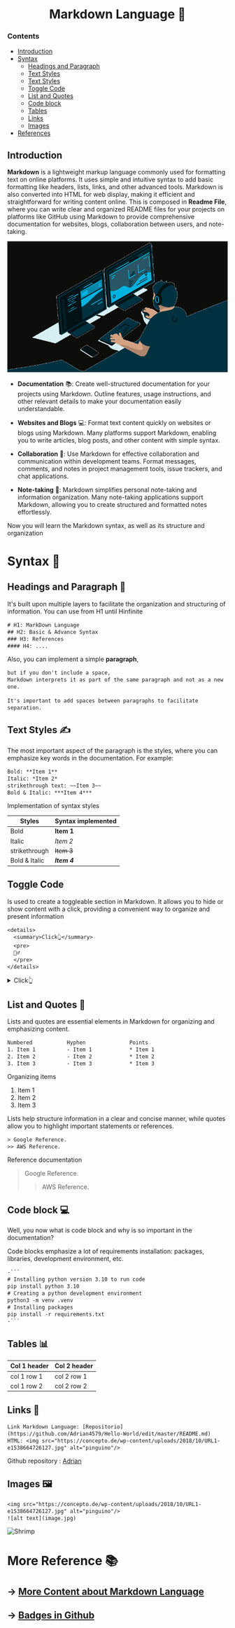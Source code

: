 <h1 align="center">Markdown Language 📝 </h1>

### **Contents**
  - [Introduction](#introduction)
  - [Syntax](#syntax-)
    - [Headings and Paragraph](#headings-and-paragraph-)
    - [Text Styles](#text-styles-)
    - [Text Styles](#text-styles)
    - [Toggle Code](#toggle-code-)
    - [List and Quotes](list-and-quotes-)
    - [Code block](code-block-)
    - [Tables](tables-)
    - [Links](links-)
    - [Images](images-)
  - [References](references)

## Introduction

**Markdown** is a lightweight markup language commonly used for formatting text on online platforms. It uses simple and intuitive syntax to add basic formatting like headers, lists, links, and other advanced tools. Markdown is also converted into HTML for web display, making it efficient and straightforward for writing content online. This is composed in **Readme File**, where you can write clear and organized README files for your projects on platforms like GitHub using Markdown to provide comprehensive documentation for websites, blogs, collaboration between users, and note-taking.

<p align="center">
  <img src="https://raw.githubusercontent.com/Potential17/Potential17/master/user%20(2).gif" alt="User working at a desk"/>
</p>

* **Documentation** 📚: Create well-structured documentation for your projects using Markdown. Outline features, usage instructions, and other relevant details to make your documentation easily understandable.

* **Websites and Blogs** 💻: Format text content quickly on websites or blogs using Markdown. Many platforms support Markdown, enabling you to write articles, blog posts, and other content with simple syntax.

* **Collaboration** 🤝: Use Markdown for effective collaboration and communication within development teams. Format messages, comments, and notes in project management tools, issue trackers, and chat applications.

* **Note-taking** 📒: Markdown simplifies personal note-taking and information organization. Many note-taking applications support Markdown, allowing you to create structured and formatted notes effortlessly.

Now you will learn the Markdown syntax, as well as its structure and organization

# Syntax 🔡
## Headings and Paragraph 📑

It's built upon multiple layers to facilitate the organization and structuring of information. You can use from H1 until Hinfinite

```
# H1: MarkDown Language 
## H2: Basic & Advance Syntax
### H3: References
#### H4: ....
```
Also, you can implement a simple **paragraph**,
```
but if you don't include a space,
Markdown interprets it as part of the same paragraph and not as a new one.

It's important to add spaces between paragraphs to facilitate separation.
```

## Text Styles ✍️

The most important aspect of the paragraph is the styles, where you can emphasize key words in the documentation. For example:

```
Bold: **Item 1**
Italic: *Item 2*
strikethrough text: ~~Item 3~~
Bold & Italic: ***Item 4***
```

Implementation of syntax styles

| Styles        | Syntax implemented |                         
| ------------- | -------------------|
| Bold          | **Item 1**         |
| Italic        | *Item 2*           |
| strikethrough | ~~Item 3~~         |
| Bold & Italic | ***Item 4***       |

## Toggle Code

Is used to create a toggleable section in Markdown. It allows you to hide or show content with a click, providing a convenient way to organize and present information
```
<details>
  <summary>Click👆</summary>
  <pre>
  🤷‍♂️
  </pre>
</details>
```

<details>
  <summary>Click👆</summary>
  <pre>
  🤷‍♂️
  </pre>
</details>


## List and Quotes 📝
Lists and quotes are essential elements in Markdown for organizing and emphasizing content. 

```
Numbered           Hyphen              Points
1. Item 1          - Item 1            * Item 1
2. Item 2          - Item 2            * Item 2
3. Item 3          - Item 3            * Item 3
```
Organizing items
1. Item 1
2. Item 2
3. Item 3     

Lists help structure information in a clear and concise manner, while quotes allow you to highlight important statements or references.
```
> Google Reference.
>> AWS Reference.
```
Reference documentation
> Google Reference.
>> AWS Reference.

## Code block 💻

Well, you now what is code block and why is so important in the documentation?

Code blocks emphasize a lot of requirements installation: packages, libraries, development environment, etc.
```
-```
# Installing python version 3.10 to run code
pip install python 3.10
# Creating a python development environment
python3 -m venv .venv
# Installing packages
pip install -r requirements.txt
-```
```
## Tables 📊

| Col 1 header  | Col 2 header  |
| ------------- | ------------- |
| col 1 row 1   | col 2 row 1   |
| col 1 row 2   | col 2 row 2   |


## Links 🔗
```
Link Markdown Language: [Repositorio](https://github.com/Adrian4579/Hello-World/edit/master/README.md)
HTML: <img src="https://concepto.de/wp-content/uploads/2018/10/URL1-e1538664726127.jpg" alt="pinguino"/>
```
Github repository : [Adrian](https://github.com/Adrian4579/Hello-World/edit/master/README.md)

## Images 🖼️
```
<img src="https://concepto.de/wp-content/uploads/2018/10/URL1-e1538664726127.jpg" alt="pinguino"/>
![alt text](image.jpg)
```
<img src="https://www.shutterstock.com/image-vector/realistic-shrimp-isolated-detailed-black-260nw-1961969428.jpg" alt="Shrimp"/>


# More Reference 📚
## → [More Content about Markdown Language](https://github.com/abhisheknaiidu/awesome-github-profile-readme)
## → [Badges in Github](https://github.com/Envoy-VC/awesome-badges)

